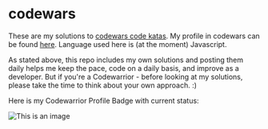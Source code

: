 # codewars

These are my solutions to [codewars code katas](https://www.codewars.com/dashboard/). My profile in codewars can be found [here](https://www.codewars.com/users/ana_URL/). Language used here is (at the moment) Javascript.

As stated above, this repo includes my own solutions and posting them daily helps me keep the pace, code on a daily basis, and improve as a developer. But if you're a Codewarrior - before looking at my solutions, please take the time to think about your own approach. :) 

Here is my Codewarrior Profile Badge with current status:

![This is an image](https://www.codewars.com/users/ana_URL/badges/large )


